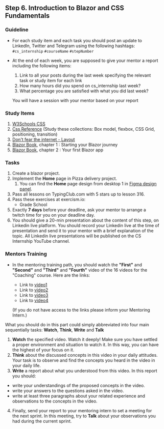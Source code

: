 ## Step 6. Introduction to Blazor and CSS Fundamentals

### Guideline

- For each study item and each task you should post an update to LinkedIn, Twitter and Telegram using the following hashtags:
  `#cs_internship`
  `#courseName`
  `#stepNumber`

- At the end of each week, you are supposed to give your mentor a report including the following items:

  1. Link to all your posts during the last week specifying the relevant task or study item for each link
  2. How many hours did you spend on cs_internship last week?
  3. What percentage you are satisfied with what you did last week?

  You will have a session with your mentor based on your report

### Study Items <!-- omit in toc -->

1. [W3Schools CSS](https://www.w3schools.com/css/default.asp)
2. [Css Reference](https://cssreference.io/) (Study these collections: Box model, flexbox, CSS Grid, positioning, transition)
3. [Don't fear the internet - Layout](http://www.dontfeartheinternet.com/08-layout/)
4. [Blazor Book](https://www.amazon.com/Blazor-Action-Chris-Sainty-ebook/dp/B0B2BFYT2C), chapter 1 : Starting your Blazor journey
5. [Blazor Book](https://www.amazon.com/Blazor-Action-Chris-Sainty-ebook/dp/B0B2BFYT2C), chapter 2 : Your first Blazor app

### Tasks <!-- omit in toc -->
1. Create a blazor project.
2. Implement the **Home** page in Pizza delivery project.
   1. You can find the **Home** page design from desktop 1 in [Figma design panel](https://www.figma.com/file/qOOsgKH45ixM9RFKhKcEXZ/Pizza?node-id=0%3A1&t=kF5UFJvgzQO8JAWA-0).
3. Pass all lessons on TypingClub.com with 5 stars up to lesson 316.
4. Pass these exercises at exercism.io:
   - Grade School
5. Exactly **7 days** before your deadline, ask your mentor to arrange a twitch time for you on your deadline day.
6. You should give a 20-min presentation about the content of this step, on Linkedin live platform. You should record your Linkedin live at the time of presentation and send it to your mentor with a brief explanation of the topic. All Linkedin live presentations will be published on the CS Internship YouTube channel.

### Mentors Training

- In the mentoring training path, you should watch the **"First"** and **"Second"** and **"Third"** and **"Fourth"** video of the 16 videos for the "Coaching" course.  Here are the links:

  - Link to [video1]( https://drive.google.com/drive/folders/1O__WMdInuPReT-vxaCvBZXLIboJJxbzq?usp=share_link)
  - Link to [video2]( https://drive.google.com/drive/folders/1y_mkcHY05rmvsItvC8jFw5ly8tdiEvsC?usp=share_link)
  - Link to [video3]( https://drive.google.com/drive/folders/1O4JD5_fs6ako8-kvxhjv7_1qg6eoawvN?usp=share_link)
  - Link to [video4]( https://drive.google.com/drive/folders/1v38qtor7nZ00mPQDNbke8BNwgHK_vb6K?usp=share_link)

  (If you do not have access to the links please inform your Mentoring Intern.)

 What you should do in this part could simply abbreviated into four main sequentially tasks: **Watch**, **Think**, **Write** and **Talk**

  1. **Watch** the specified video. Watch it deeply! Make sure you have settled a proper environment and situation to watch it. In this way, you can have the highest of your focus on it.
  2. **Think** about the discussed concepts in this video in your daily attitudes. Your task is to observe and find the concepts you heard in the video in your daily life.
  3. **Write** a report about what you understood from this video. In this report you should:

- write your understandings of the proposed concepts in the video.
- write your answers to the questions asked in the video.
- write at least three paragraphs about your related experience and observations to the concepts in the video.

4. Finally, send your report to your mentoring intern to set a meeting for the next sprint. In this meeting, try to **Talk** about your observations you had during the current sprint.
